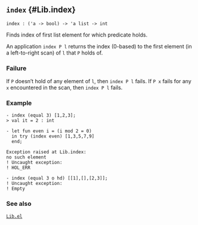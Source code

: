 ## `index` {#Lib.index}


```
index : ('a -> bool) -> 'a list -> int
```



Finds index of first list element for which predicate holds.


An application `index P l` returns the index (0-based) to the first
element (in a left-to-right scan) of `l` that `P` holds of.

### Failure

If `P` doesn’t hold of any element of `l`, then `index P l` fails.
If `P x` fails for any `x` encountered in the scan, then
`index P l` fails.

### Example

    
    - index (equal 3) [1,2,3];
    > val it = 2 : int
    
    - let fun even i = (i mod 2 = 0)
      in try (index even) [1,3,5,7,9]
      end;
    
    Exception raised at Lib.index:
    no such element
    ! Uncaught exception:
    ! HOL_ERR
    
    - index (equal 3 o hd) [[1],[],[2,3]];
    ! Uncaught exception:
    ! Empty
    



### See also

[`Lib.el`](#Lib.el)

